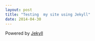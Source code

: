 ```yaml
---
layout: post
title: "Testing  my site using Jekyll"
date: 2014-04-30
---
```

Powered by [Jekyll](http://jekyllrb.com)
